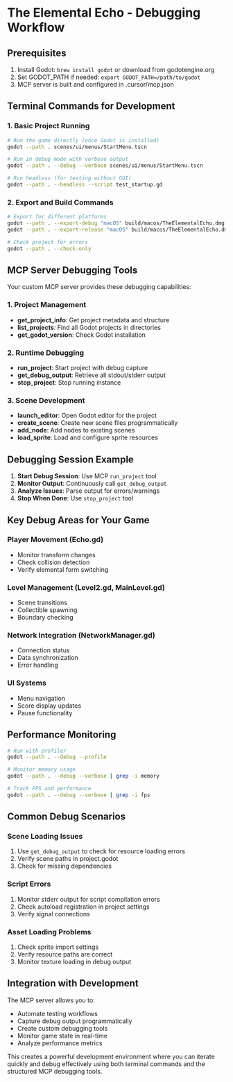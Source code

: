 # The Elemental Echo - Debugging Workflow

## Prerequisites
1. Install Godot: `brew install godot` or download from godotengine.org
2. Set GODOT_PATH if needed: `export GODOT_PATH=/path/to/godot`
3. MCP server is built and configured in .cursor/mcp.json

## Terminal Commands for Development

### 1. Basic Project Running
```bash
# Run the game directly (once Godot is installed)
godot --path . scenes/ui/menus/StartMenu.tscn

# Run in debug mode with verbose output
godot --path . --debug --verbose scenes/ui/menus/StartMenu.tscn

# Run headless (for testing without GUI)
godot --path . --headless --script test_startup.gd
```

### 2. Export and Build Commands
```bash
# Export for different platforms
godot --path . --export-debug "macOS" build/macos/TheElementalEcho.dmg
godot --path . --export-release "macOS" build/macos/TheElementalEcho.dmg

# Check project for errors
godot --path . --check-only
```

## MCP Server Debugging Tools

Your custom MCP server provides these debugging capabilities:

### 1. Project Management
- **get_project_info**: Get project metadata and structure
- **list_projects**: Find all Godot projects in directories
- **get_godot_version**: Check Godot installation

### 2. Runtime Debugging
- **run_project**: Start project with debug capture
- **get_debug_output**: Retrieve all stdout/stderr output
- **stop_project**: Stop running instance

### 3. Scene Development
- **launch_editor**: Open Godot editor for the project
- **create_scene**: Create new scene files programmatically
- **add_node**: Add nodes to existing scenes
- **load_sprite**: Load and configure sprite resources

## Debugging Session Example

1. **Start Debug Session**: Use MCP `run_project` tool
2. **Monitor Output**: Continuously call `get_debug_output`
3. **Analyze Issues**: Parse output for errors/warnings
4. **Stop When Done**: Use `stop_project` tool

## Key Debug Areas for Your Game

### Player Movement (Echo.gd)
- Monitor transform changes
- Check collision detection
- Verify elemental form switching

### Level Management (Level2.gd, MainLevel.gd)
- Scene transitions
- Collectible spawning
- Boundary checking

### Network Integration (NetworkManager.gd)
- Connection status
- Data synchronization
- Error handling

### UI Systems
- Menu navigation
- Score display updates
- Pause functionality

## Performance Monitoring

```bash
# Run with profiler
godot --path . --debug --profile

# Monitor memory usage
godot --path . --debug --verbose | grep -i memory

# Track FPS and performance
godot --path . --debug --verbose | grep -i fps
```

## Common Debug Scenarios

### Scene Loading Issues
1. Use `get_debug_output` to check for resource loading errors
2. Verify scene paths in project.godot
3. Check for missing dependencies

### Script Errors
1. Monitor stderr output for script compilation errors
2. Check autoload registration in project settings
3. Verify signal connections

### Asset Loading Problems
1. Check sprite import settings
2. Verify resource paths are correct
3. Monitor texture loading in debug output

## Integration with Development

The MCP server allows you to:
- Automate testing workflows
- Capture debug output programmatically
- Create custom debugging tools
- Monitor game state in real-time
- Analyze performance metrics

This creates a powerful development environment where you can iterate quickly and debug effectively using both terminal commands and the structured MCP debugging tools. 